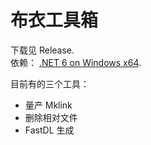 # 布衣工具箱

下载见 Release.   
依赖： [.NET 6 on Windows x64](https://dotnet.microsoft.com/zh-cn/download/dotnet/thank-you/sdk-6.0.408-windows-x64-installer).   

目前有的三个工具：  
- 量产 Mklink
- 删除相对文件
- FastDL 生成